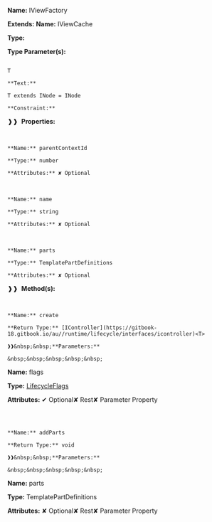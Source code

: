 **Name:** IViewFactory

**Extends:** **Name:** IViewCache<T>

**Type:** <T>

**Type Parameter(s):**

```**Name:**

T

**Text:**

T extends INode = INode

**Constraint:**

```

❱❱&nbsp;&nbsp;**Properties:**

&nbsp;&nbsp;&nbsp;&nbsp;&nbsp;
```
**Name:** parentContextId

**Type:** number

**Attributes:** ✘ Optional

```

&nbsp;&nbsp;&nbsp;&nbsp;&nbsp;
```
**Name:** name

**Type:** string

**Attributes:** ✘ Optional

```

&nbsp;&nbsp;&nbsp;&nbsp;&nbsp;
```
**Name:** parts

**Type:** TemplatePartDefinitions

**Attributes:** ✘ Optional

```

❱❱&nbsp;&nbsp;**Method(s):**

&nbsp;&nbsp;&nbsp;&nbsp;&nbsp;
```
**Name:** create

**Return Type:** [IController](https://gitbook-18.gitbook.io/au//runtime/lifecycle/interfaces/icontroller)<T>

❱❱&nbsp;&nbsp;**Parameters:**

&nbsp;&nbsp;&nbsp;&nbsp;&nbsp;
```
**Name:** flags

**Type:** [LifecycleFlags](https://gitbook-18.gitbook.io/au//runtime/flags/enums/lifecycleflags)

**Attributes:** ✔ Optional✘ Rest✘ Parameter Property

```

```

&nbsp;&nbsp;&nbsp;&nbsp;&nbsp;
```
**Name:** addParts

**Return Type:** void

❱❱&nbsp;&nbsp;**Parameters:**

&nbsp;&nbsp;&nbsp;&nbsp;&nbsp;
```
**Name:** parts

**Type:** TemplatePartDefinitions

**Attributes:** ✘ Optional✘ Rest✘ Parameter Property

```

```

